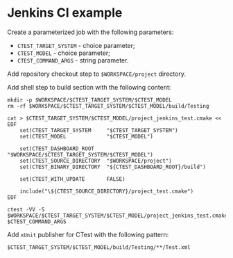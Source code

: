 # Jenkins CI example

Create a parameterized job with the following parameters:

  - `CTEST_TARGET_SYSTEM` - choice parameter;
  - `CTEST_MODEL` - choice parameter;
  - `CTEST_COMMAND_ARGS` - string parameter.

Add repository checkout step to `$WORKSPACE/project` directory.

Add shell step to build section with the following content:

    mkdir -p $WORKSPACE/$CTEST_TARGET_SYSTEM/$CTEST_MODEL
    rm -rf $WORKSPACE/$CTEST_TARGET_SYSTEM/$CTEST_MODEL/build/Testing

    cat > $CTEST_TARGET_SYSTEM/$CTEST_MODEL/project_jenkins_test.cmake << EOF
        set(CTEST_TARGET_SYSTEM     "$CTEST_TARGET_SYSTEM")
        set(CTEST_MODEL             "$CTEST_MODEL")

        set(CTEST_DASHBOARD_ROOT    "$WORKSPACE/$CTEST_TARGET_SYSTEM/$CTEST_MODEL")
        set(CTEST_SOURCE_DIRECTORY  "$WORKSPACE/project")
        set(CTEST_BINARY_DIRECTORY  "${CTEST_DASHBOARD_ROOT}/build")

        set(CTEST_WITH_UPDATE       FALSE)

        include("\${CTEST_SOURCE_DIRECTORY}/project_test.cmake")
    EOF

    ctest -VV -S $WORKSPACE/$CTEST_TARGET_SYSTEM/$CTEST_MODEL/project_jenkins_test.cmake $CTEST_COMMAND_ARGS

Add `xUnit` publisher for CTest with the following pattern:

    $CTEST_TARGET_SYSTEM/$CTEST_MODEL/build/Testing/**/Test.xml
